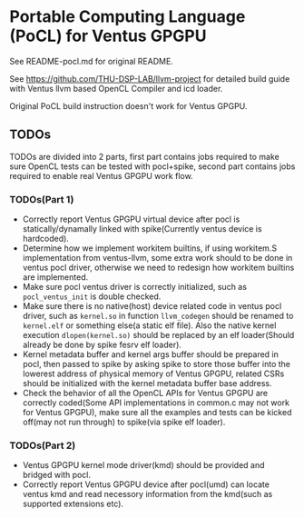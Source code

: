 # Portable Computing Language (PoCL) for Ventus GPGPU

See README-pocl.md for original README.

See https://github.com/THU-DSP-LAB/llvm-project for detailed build guide with
Ventus llvm based OpenCL Compiler and icd loader.

Original PoCL build instruction doesn't work for Ventus GPGPU.


## TODOs

TODOs are divided into 2 parts, first part contains jobs required to make sure
OpenCL tests can be tested with pocl+spike, second part contains jobs required
to enable real Ventus GPGPU work flow.

### TODOs(Part 1)

  * Correctly report Ventus GPGPU virtual device after pocl is statically/dynamally
    linked with spike(Currently ventus device is hardcoded).
  * Determine how we implement workitem builtins, if using workitem.S implementation
    from ventus-llvm, some extra work should to be done in ventus pocl driver,
    otherwise we need to redesign how workitem builtins are implemented.
  * Make sure pocl ventus driver is correctly initialized, such as `pocl_ventus_init`
    is double checked.
  * Make sure there is no native(host) device related code in ventus pocl driver,
    such as `kernel.so` in function `llvm_codegen` should be renamed to `kernel.elf`
    or something else(a static elf file). Also the native kernel execution
    `dlopen(kernel.so)` should be replaced by an elf loader(Should already be done
    by spike fesrv elf loader).
  * Kernel metadata buffer and kernel args buffer should be prepared in pocl, then
    passed to spike by asking spike to store those buffer into the lowerest address of
    physical memory of Ventus GPGPU, related CSRs should be initialized with the kernel
    metadata buffer base address.
  * Check the behavior of all the OpenCL APIs for Ventus GPGPU are correctly coded(Some
    API implementations in common.c may not work for Ventus GPGPU), make sure all the
    examples and tests can be kicked off(may not run through) to spike(via spike elf
    loader).

### TODOs(Part 2)

  * Ventus GPGPU kernel mode driver(kmd) should be provided and bridged with pocl.
  * Correctly report Ventus GPGPU device after pocl(umd) can locate ventus kmd and
    read necessory information from the kmd(such as supported extensions etc).
